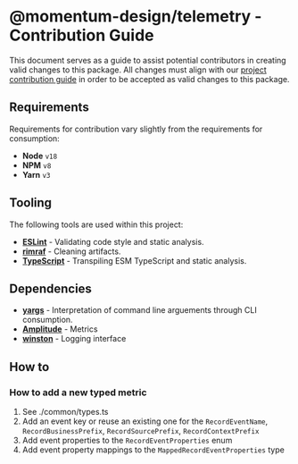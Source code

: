 # @momentum-design/telemetry - Contribution Guide

This document serves as a guide to assist potential contributors in creating valid changes to this package. All changes must align with our [project contribution guide](../../../CONTRIBUTING.md) in order to be accepted as valid changes to this package.

## Requirements

Requirements for contribution vary slightly from the requirements for consumption:

* **Node** `v18`
* **NPM** `v8`
* **Yarn** `v3`

## Tooling

The following tools are used within this project:

* [**ESLint**](https://eslint.org/) - Validating code style and static analysis.
* [**rimraf**](https://github.com/isaacs/rimraf#readme) - Cleaning artifacts.
* [**TypeScript**](https://www.typescriptlang.org/) - Transpiling ESM TypeScript and static analysis.

## Dependencies

* [**yargs**](http://yargs.js.org/) - Interpretation of command line arguements through CLI consumption.
* [**Amplitude**](https://amplitude.com/) - Metrics
* [**winston**](https://github.com/winstonjs/winston) - Logging interface

## How to

### How to add a new typed metric
1. See ./common/types.ts
2. Add an event key or reuse an existing one for the `RecordEventName`, `RecordBusinessPrefix`, `RecordSourcePrefix`, `RecordContextPrefix`
3. Add event properties to the `RecordEventProperties` enum
4. Add event property mappings to the `MappedRecordEventProperties` type

